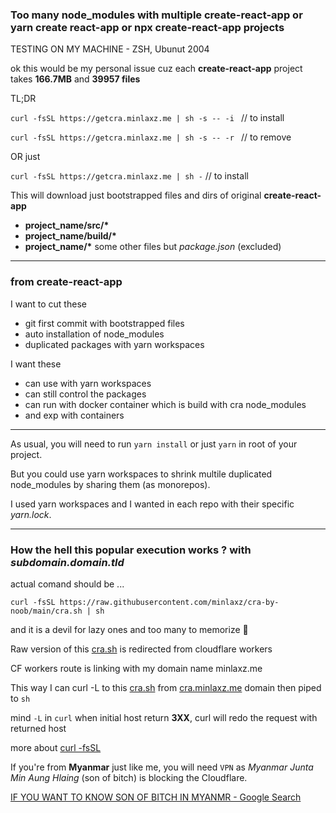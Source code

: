 ### Too many node_modules with multiple create-react-app or yarn create react-app or npx create-react-app projects

TESTING ON MY MACHINE - ZSH, Ubunut 2004

ok this would be my personal issue cuz each **create-react-app** project takes **166.7MB** and **39957 files**

TL;DR

`curl -fsSL https://getcra.minlaxz.me | sh -s -- -i ` // to install

`curl -fsSL https://getcra.minlaxz.me | sh -s -- -r ` // to remove

OR just

`curl -fsSL https://getcra.minlaxz.me | sh -` // to install

This will download just bootstrapped files and dirs of original **create-react-app**

- **project_name/src/\***
- **project_name/build/\***
- **project_name/\*** some other files but _package.json_ (excluded)

---

### from create-react-app
I want to cut these 

- git first commit with bootstrapped files
- auto installation of node_modules
- duplicated packages with yarn workspaces

I want these

- can use with yarn workspaces
- can still control the packages
- can run with docker container which is build with cra node_modules
- and exp with containers

---

As usual, you will need to run `yarn install` or just `yarn` in root of your project.

But you could use yarn workspaces to shrink multile duplicated node_modules by sharing them (as monorepos).

I used yarn workspaces and I wanted in each repo with their specific _yarn.lock_.

---
### How the hell this popular execution works ? with _subdomain.domain.tld_

actual comand should be ...

`curl -fsSL https://raw.githubusercontent.com/minlaxz/cra-by-noob/main/cra.sh | sh`

and it is a devil for lazy ones and too many to memorize 🥴

Raw version of this [cra.sh](cra.sh) is redirected from cloudflare workers

CF workers route is linking with my domain name minlaxz.me

This way I can curl -L to this [cra.sh](cra.sh) from [cra.minlaxz.me](https://cra.minlaxz.me) domain then piped to `sh`

mind `-L` in `curl` when initial host return **3XX**, curl will redo the request with returned host

more about [curl -fsSL](https://explainshell.com/explain?cmd=curl+-fsSL)

If you're from **Myanmar** just like me, you will need `VPN` as _Myanmar Junta Min Aung Hlaing_ (son of bitch) is blocking the Cloudflare.

[IF YOU WANT TO KNOW SON OF BITCH IN MYANMR - Google Search](https://www.google.com/search?q=myanmar+junta&source=lmns&bih=981&biw=1874&hl=en&sa=X&ved=2ahUKEwig1cPZgJDyAhVKXCsKHda6CvkQ_AUoAHoECAEQAA)